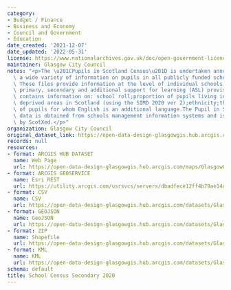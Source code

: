 ```yaml
---
category:
- Budget / Finance
- Business and Economy
- Council and Government
- Education
date_created: '2021-12-07'
date_updated: '2022-05-31'
license: https://www.nationalarchives.gov.uk/doc/open-government-licence/version/3/
maintainer: Glasgow City Council
notes: "<p>The \u201CPupils in Scotland Census\u201D is undertaken annually and collates\
  \ a wide variety of information on pupils in all publicly funded schools in Scotland.\
  \ These files provide information at the level of individual schools separated into\
  \ primary, secondary and additional support for learning (ASL) provision.Each file\
  \ contains information on: school roll;proportion of pupils living in the 20% most\
  \ deprived areas in Scotland (using the SIMD 2020 ver 2);ethnicity;the proportion\
  \ of pupils for whom English is an additional language.The Pupil in Scotland census\
  \ data is obtained from schools management information systems and is validated\
  \ by ScotXed.</p>"
organization: Glasgow City Council
original_dataset_link: https://open-data-design-glasgowgis.hub.arcgis.com/maps/GlasgowGIS::school-census-secondary-2020
records: null
resources:
- format: ARCGIS HUB DATASET
  name: Web Page
  url: https://open-data-design-glasgowgis.hub.arcgis.com/maps/GlasgowGIS::school-census-secondary-2020
- format: ARCGIS GEOSERVICE
  name: Esri REST
  url: https://utility.arcgis.com/usrsvcs/servers/dbadfece12ff4b79ae14d6891f1cab77/rest/services/OPEN_DATA/School_Census_Secondary_2020/MapServer/0
- format: CSV
  name: CSV
  url: https://open-data-design-glasgowgis.hub.arcgis.com/datasets/GlasgowGIS::school-census-secondary-2020.csv?outSR=%7B%22latestWkid%22%3A27700%2C%22wkid%22%3A27700%7D
- format: GEOJSON
  name: GeoJSON
  url: https://open-data-design-glasgowgis.hub.arcgis.com/datasets/GlasgowGIS::school-census-secondary-2020.geojson?outSR=%7B%22latestWkid%22%3A27700%2C%22wkid%22%3A27700%7D
- format: ZIP
  name: Shapefile
  url: https://open-data-design-glasgowgis.hub.arcgis.com/datasets/GlasgowGIS::school-census-secondary-2020.zip?outSR=%7B%22latestWkid%22%3A27700%2C%22wkid%22%3A27700%7D
- format: KML
  name: KML
  url: https://open-data-design-glasgowgis.hub.arcgis.com/datasets/GlasgowGIS::school-census-secondary-2020.kml?outSR=%7B%22latestWkid%22%3A27700%2C%22wkid%22%3A27700%7D
schema: default
title: School Census Secondary 2020
---
```

